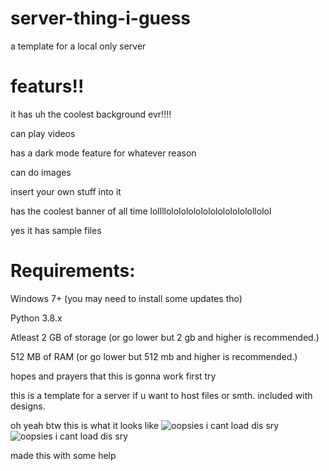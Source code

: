 # server-thing-i-guess
a template for a local only server

featurs!!
==========================================================================================================================================================================================

it has uh the coolest background evr!!!!

can play videos

has a dark mode feature for whatever reason

can do images

insert your own stuff into it

has the coolest banner of all time lollllolololololololololololollolol

yes it has sample files

Requirements:
==========================================================================================================================================================================================
Windows 7+ (you may need to install some updates tho)

Python 3.8.x

Atleast 2 GB of storage (or go lower but 2 gb and higher is recommended.)

512 MB of RAM (or go lower but 512 mb and higher is recommended.)

hopes and prayers that this is gonna work first try

this is a template for a server if u want to host files or smth. included with designs. 

oh yeah btw this is what it looks like
![oopsies i cant load dis sry](https://i.imgur.com/ROAXCTG.png)
![oopsies i cant load dis sry](https://i.imgur.com/Yrmb06D.png)

made this with some help

